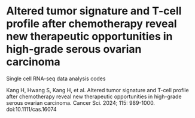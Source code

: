 # Altered tumor signature and T-cell profile after chemotherapy reveal new therapeutic opportunities in high-grade serous ovarian carcinoma 
Single cell RNA-seq data analysis codes

Kang H, Hwang S, Kang H, et al. Altered tumor signature and T-cell profile after chemotherapy reveal new therapeutic opportunities in high-grade serous ovarian carcinoma. Cancer Sci. 2024; 115: 989-1000. doi:10.1111/cas.16074
